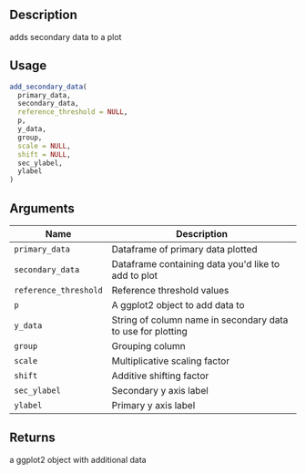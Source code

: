 ## Description

adds secondary data to a plot

## Usage

```r
add_secondary_data(
  primary_data,
  secondary_data,
  reference_threshold = NULL,
  p,
  y_data,
  group,
  scale = NULL,
  shift = NULL,
  sec_ylabel,
  ylabel
)
```

## Arguments

| Name | Description |
|------|-------------|
| `primary_data` | Dataframe of primary data plotted |
| `secondary_data` | Dataframe containing data you'd like to add to plot |
| `reference_threshold` | Reference threshold values |
| `p` | A ggplot2 object to add data to |
| `y_data` | String of column name in secondary data to use for plotting |
| `group` | Grouping column |
| `scale` | Multiplicative scaling factor |
| `shift` | Additive shifting factor |
| `sec_ylabel` | Secondary y axis label |
| `ylabel` | Primary y axis label |

## Returns

a ggplot2 object with additional data


